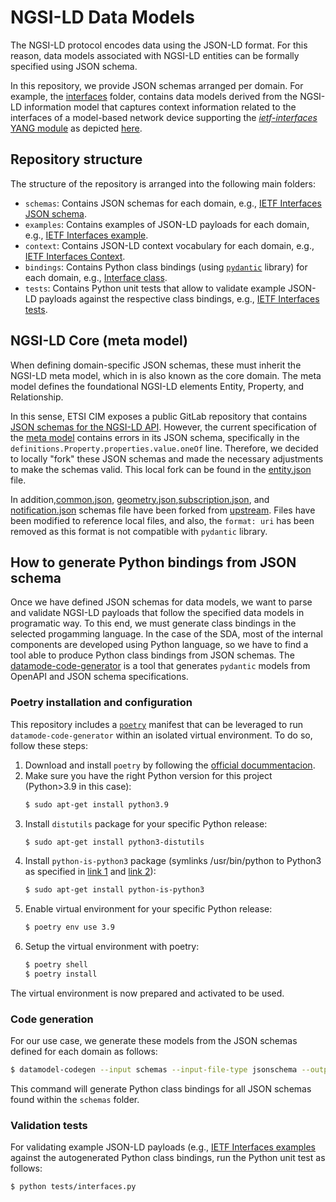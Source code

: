 # NGSI-LD Data Models

The NGSI-LD protocol encodes data using the JSON-LD format. For this reason, data models associated with NGSI-LD entities can be formally specified using JSON schema.

In this repository, we provide JSON schemas arranged per domain. For example, the [interfaces](schemas/interfaces/) folder, contains data models derived from the NGSI-LD information model that captures context information related to the interfaces of a model-based network device supporting the [_ietf-interfaces_ YANG module](../../yang/modules/ietf-interfaces%402018-02-20.yang) as depicted [here](../information-models/interfaces-ngsi-ld-schema-if-reduced.png).

## Repository structure

The structure of the repository is arranged into the following main folders:

- `schemas`: Contains JSON schemas for each domain, e.g., [IETF Interfaces JSON schema](schemas/interfaces/interface.json).
- `examples`: Contains examples of JSON-LD payloads for each domain, e.g., [IETF Interfaces example](examples/interfaces/interface/example-normalized.json).
- `context`: Contains JSON-LD context vocabulary for each domain, e.g., [IETF Interfaces Context](context/interfaces/context.jsonld).
- `bindings`: Contains Python class bindings (using [`pydantic`](https://docs.pydantic.dev/latest/) library) for each domain, e.g., [Interface class](bindings/interfaces/interface.py).
- `tests`: Contains Python unit tests that allow to validate example JSON-LD payloads against the respective class bindings, e.g., [IETF Interfaces tests](tests/interfaces.py).

## NGSI-LD Core (meta model)

When defining domain-specific JSON schemas, these must inherit the NGSI-LD meta model, which in is also known as the core domain. The meta model defines the foundational NGSI-LD elements Entity, Property, and Relationship.

In this sense, ETSI CIM exposes a public GitLab repository that contains [JSON schemas for the NGSI-LD API](https://forge.etsi.org/rep/NGSI-LD/NGSI-LD/-/tree/master/schema). However, the current specification of the [meta model](https://forge.etsi.org/rep/NGSI-LD/NGSI-LD/-/blob/master/schema/Entity.json) contains errors in its JSON schema, specifically in the `definitions.Property.properties.value.oneOf` line. Therefore, we decided to locally "fork" these JSON schemas and made the necessary adjustments to make the schemas valid. This local fork can be found in the [entity.json](schemas/entity.json) file.

In addition,[common.json](schemas/common.json), [geometry.json](schemas/geometry.json),[subscription.json](schemas/subscription.json), and [notification.json](schemas/notification.json) schemas file have been forked from [upstream](https://forge.etsi.org/rep/NGSI-LD/NGSI-LD/-/tree/master/schema). Files have been modified to reference local files, and also, the `format: uri` has been removed as this format is not compatible with `pydantic` library.

## How to generate Python bindings from JSON schema

Once we have defined JSON schemas for data models, we want to parse and validate NGSI-LD payloads that follow the specified data models in programatic way. To this end, we must generate class bindings in the selected progamming language. In the case of the SDA, most of the internal components are developed using Python language, so we have to find a tool able to produce Python class bindings from JSON schemas. The [datamode-code-generator](https://koxudaxi.github.io/datamodel-code-generator/) is a tool that generates `pydantic` models from OpenAPI and JSON schema specifications.

### Poetry installation and configuration

This repository includes a [`poetry`](https://python-poetry.org) manifest that can be leveraged to run `datamode-code-generator` within an isolated virtual environment. To do so, follow these steps:

1. Download and install `poetry` by following the [official docummentacion](https://python-poetry.org/docs/master/#installing-with-the-official-installer).
2. Make sure you have the right Python version for this project (Python>3.9 in this case):
     ```bash
    $ sudo apt-get install python3.9
    ```
3. Install `distutils` package for your specific Python release:
    ```bash
    $ sudo apt-get install python3-distutils
    ```
4. Install `python-is-python3` package (symlinks /usr/bin/python to Python3 as specified in [link 1](https://askubuntu.com/questions/1296790/python-is-python3-package-in-ubuntu-20-04-what-is-it-and-what-does-it-actually) and [link 2](https://stackoverflow.com/questions/61921940/running-poetry-fails-with-usr-bin-env-python-no-such-file-or-directory)):
    ```bash
    $ sudo apt-get install python-is-python3
    ```
5. Enable virtual environment for your specific Python release:
    ```bash
    $ poetry env use 3.9
    ```
6. Setup the virtual environment with poetry:
    ```bash
    $ poetry shell
    $ poetry install
    ```
The virtual environment is now prepared and activated to be used.

### Code generation

For our use case, we generate these models from the JSON schemas defined for each domain as follows:

```bash
$ datamodel-codegen --input schemas --input-file-type jsonschema --output bindings --aliases datamodel-codegen/aliases.json --custom-template-dir datamodel-codegen/templates
```
This command will generate Python class bindings for all JSON schemas found within the `schemas` folder.

### Validation tests

For validating example JSON-LD payloads (e.g., [IETF Interfaces examples](examples/interfaces/) against the autogenerated Python class bindings, run 
the Python unit test as follows:
```bash
$ python tests/interfaces.py
```
